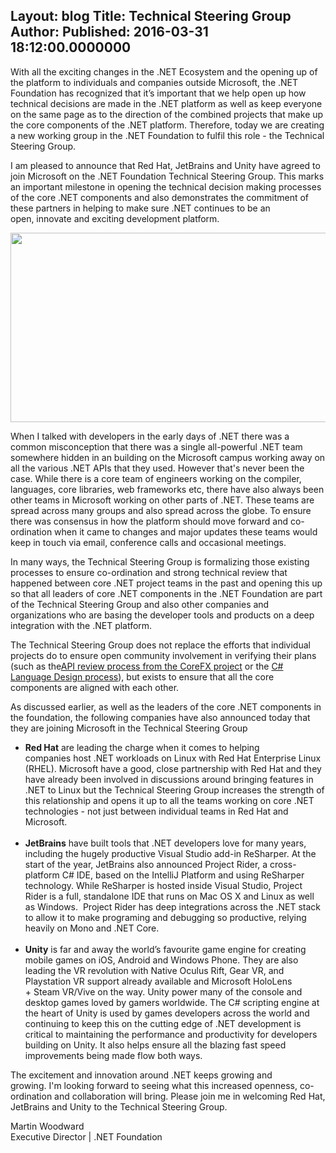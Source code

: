 Layout: blog
Title: Technical Steering Group
Author: 
Published: 2016-03-31 18:12:00.0000000
---
<p>With all the exciting changes in the .NET Ecosystem and the opening up of the platform to individuals and companies outside Microsoft, the .NET Foundation has recognized that it&rsquo;s important that we help open up how technical decisions are made in the .NET platform as well as <g class="gr_ gr_114 gr-alert gr_gramm gr_run_anim Grammar multiReplace" id="114" data-gr-id="114">keep</g> everyone on the same page as to the direction of the combined projects that make up the core components of the .NET platform. Therefore, today we are creating a new working group in the .NET Foundation to <g class="gr_ gr_117 gr-alert gr_spell gr_run_anim ContextualSpelling multiReplace" id="117" data-gr-id="117">fulfil</g> this role - the Technical Steering Group.</p>

<p>I am pleased to announce that Red Hat, <g class="gr_ gr_83 gr-alert gr_gramm gr_run_anim Punctuation only-ins replaceWithoutSep" id="83" data-gr-id="83">JetBrains</g> and Unity have agreed to join&nbsp;Microsoft on the .NET Foundation Technical Steering Group. This marks an important milestone in opening the technical <g class="gr_ gr_85 gr-alert gr_spell gr_run_anim ContextualSpelling multiReplace" id="85" data-gr-id="85">decision making</g> processes of the core .NET components&nbsp;and also demonstrates the commitment of these&nbsp;partners in helping to make sure .NET continues to be an open,&nbsp;innovate and exciting development platform.</p>

<p><img width="538" height="303" alt="" src="assets/posts/tsg.png" style="display: block; margin-left: auto; margin-right: auto;" /></p>

<p>When I talked with developers in the early days of .NET there was a common misconception that there was a single all-powerful .NET team somewhere <g class="gr_ gr_121 gr-alert gr_gramm gr_run_anim Grammar multiReplace" id="121" data-gr-id="121">hidden</g> in <g class="gr_ gr_120 gr-alert gr_gramm gr_run_anim Grammar multiReplace" id="120" data-gr-id="120">an building</g> on the&nbsp;Microsoft campus working away on all the various .NET APIs that they used. <g class="gr_ gr_123 gr-alert gr_gramm gr_run_anim Punctuation multiReplace" id="123" data-gr-id="123">However</g> that's never been the case. While there is a core team of engineers working on the compiler, languages, core libraries, web frameworks etc, there have also always been other teams in Microsoft working on other parts of .NET. These teams are spread across many groups and also spread across the globe. To ensure there was <g class="gr_ gr_128 gr-alert gr_gramm gr_run_anim Grammar only-ins doubleReplace replaceWithoutSep" id="128" data-gr-id="128">consensus</g> in how the platform should move forward and co-ordination when it came to changes and major updates these teams would keep in touch via email, conference <g class="gr_ gr_129 gr-alert gr_gramm gr_run_anim Punctuation only-ins replaceWithoutSep" id="129" data-gr-id="129">calls</g> and occasional meetings.</p>

<p>In many ways, the Technical Steering Group is formalizing those&nbsp;existing processes to ensure <g class="gr_ gr_69 gr-alert gr_spell gr_run_anim ContextualSpelling" id="69" data-gr-id="69">co-ordination</g> and strong technical review that happened between core .NET project teams in the past and opening this up so that all leaders of <g class="gr_ gr_90 gr-alert gr_gramm gr_run_anim Grammar only-ins doubleReplace replaceWithoutSep" id="90" data-gr-id="90">core</g> .NET components&nbsp;in the .NET Foundation are part of the Technical Steering Group and also other companies and organizations who are basing the developer tools and products on a deep integration with the .NET platform.</p>

<p>The Technical Steering Group does not replace the efforts that individual projects do to ensure open community involvement in verifying their plans (such as the<a href="https://github.com/dotnet/corefx/blob/master/Documentation/project-docs/api-review-process.md">API review process from the CoreFX project</a>&nbsp;or the <a href="https://github.com/dotnet/roslyn/labels/Design%20Notes">C# Language Design <g class="gr_ gr_81 gr-alert gr_gramm gr_run_anim Punctuation only-del replaceWithoutSep" id="81" data-gr-id="81">process</g></a><g class="gr_ gr_81 gr-alert gr_gramm gr_disable_anim_appear Punctuation only-del replaceWithoutSep" id="81" data-gr-id="81">),</g> but exists to ensure that all the core components&nbsp;are aligned with each other.</p>

<p>As discussed earlier, as well as the leaders of the core .NET components&nbsp;in the foundation, the following companies have also announced today that they are joining Microsoft in the Technical Steering Group</p>

<ul>
<li><strong>Red Hat</strong> <g class="gr_ gr_95 gr-alert gr_gramm gr_run_anim Grammar multiReplace" id="95" data-gr-id="95">are</g> leading the charge when it comes to helping companies&nbsp;host .NET workloads on Linux with Red Hat Enterprise Linux (RHEL). Microsoft <g class="gr_ gr_97 gr-alert gr_gramm gr_run_anim Grammar multiReplace" id="97" data-gr-id="97">have</g> a good, close partnership with Red Hat and they have already been involved in discussions around bringing features in .NET to Linux but the Technical Steering Group increases the strength of this relationship and opens it up to all the teams working on core .NET technologies - not just between individual teams in Red Hat and Microsoft.<br /><br /></li>
<li><strong>JetBrains</strong> have built tools that .NET developers love for many years, including the hugely productive Visual Studio add-in ReSharper.&nbsp;At the start of the year, JetBrains also announced Project Rider, a cross-platform C# IDE, based on the IntelliJ Platform and using ReSharper technology. While ReSharper is hosted inside Visual Studio, Project Rider is a full, standalone IDE that runs on Mac OS X and Linux as well as Windows. &nbsp;Project Rider has deep integrations across the&nbsp;.NET stack to allow it to make <g class="gr_ gr_75 gr-alert gr_spell gr_run_anim ContextualSpelling" id="75" data-gr-id="75">programing</g> and debugging so productive, relying heavily on Mono and .NET Core.<br /><br /></li>
<li><strong>Unity</strong> i<span><span>s far and away the world&rsquo;s <g class="gr_ gr_107 gr-alert gr_spell gr_run_anim ContextualSpelling multiReplace" id="107" data-gr-id="107">favourite</g> game engine for creating mobile games on iOS, <g class="gr_ gr_106 gr-alert gr_gramm gr_run_anim Punctuation only-ins replaceWithoutSep" id="106" data-gr-id="106">Android</g> and Windows Phone. They are also leading the VR revolution&nbsp;with&nbsp;Native Oculus Rift, Gear VR, and <g class="gr_ gr_104 gr-alert gr_spell gr_run_anim ContextualSpelling ins-del multiReplace" id="104" data-gr-id="104">Playstation</g> VR support already available and Microsoft HoloLens +&nbsp;Steam VR/<g class="gr_ gr_105 gr-alert gr_spell gr_run_anim ContextualSpelling ins-del multiReplace" id="105" data-gr-id="105">Vive</g> on the way. Unity power many of the console and desktop games loved by gamers worldwide.&nbsp;The C# scripting engine at the heart of Unity is used by games developers across the world and continuing to keep this on&nbsp;the cutting edge of .NET development&nbsp;is critical to maintaining the performance and productivity for developers building on Unity. It also helps ensure&nbsp;all the&nbsp;blazing fast speed improvements being made flow both ways.</span></span></li>
</ul>

<p>The excitement and innovation around .NET keeps growing and growing.&nbsp;I'm looking forward to seeing what this increased openness, <g class="gr_ gr_70 gr-alert gr_spell gr_run_anim ContextualSpelling" id="70" data-gr-id="70"><g class="gr_ gr_73 gr-alert gr_gramm gr_run_anim Punctuation only-ins replaceWithoutSep" id="73" data-gr-id="73">co-ordination</g></g> and collaboration will bring. Please join me in welcoming Red Hat, <g class="gr_ gr_74 gr-alert gr_gramm gr_run_anim Punctuation only-ins replaceWithoutSep" id="74" data-gr-id="74">JetBrains</g> and Unity to the Technical Steering Group.</p>

<p>Martin Woodward<br />Executive Director | .NET Foundation</p>
